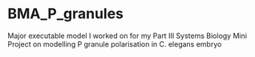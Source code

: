 # BMA_P_granules
Major executable model I worked on for my Part III Systems Biology Mini Project on modelling P granule polarisation in C. elegans embryo 
